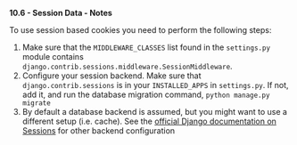 **10.6 - Session Data - Notes**

To use session based cookies you need to perform the following steps:

1. Make sure that the `MIDDLEWARE_CLASSES` list found in the `settings.py` module contains `django.contrib.sessions.middleware.SessionMiddleware`.
2. Configure your session backend. Make sure that `django.contrib.sessions` is in your `INSTALLED_APPS` in `settings.py`. If not, add it, and run the database migration command, `python manage.py migrate`
3. By default a database backend is assumed, but you might want to use a different setup (i.e. cache). See the [official Django documentation on Sessions](https://docs.djangoproject.com/en/1.9/topics/http/sessions/) for other backend configuration